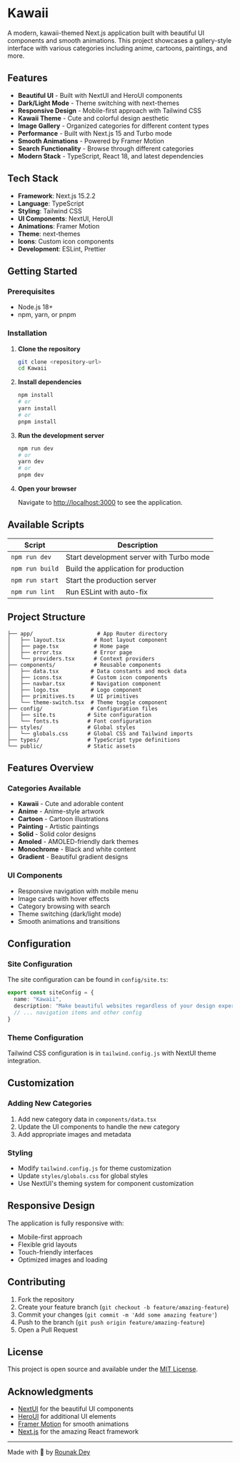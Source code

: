 # Kawaii


A modern, kawaii-themed Next.js application built with beautiful UI components and smooth animations. This project showcases a gallery-style interface with various categories including anime, cartoons, paintings, and more.

## Features

- **Beautiful UI** - Built with NextUI and HeroUI components
- **Dark/Light Mode** - Theme switching with next-themes
- **Responsive Design** - Mobile-first approach with Tailwind CSS
- **Kawaii Theme** - Cute and colorful design aesthetic
- **Image Gallery** - Organized categories for different content types
- **Performance** - Built with Next.js 15 and Turbo mode
- **Smooth Animations** - Powered by Framer Motion
- **Search Functionality** - Browse through different categories
- **Modern Stack** - TypeScript, React 18, and latest dependencies

## Tech Stack

- **Framework**: Next.js 15.2.2
- **Language**: TypeScript
- **Styling**: Tailwind CSS
- **UI Components**: NextUI, HeroUI
- **Animations**: Framer Motion
- **Theme**: next-themes
- **Icons**: Custom icon components
- **Development**: ESLint, Prettier

## Getting Started

### Prerequisites

- Node.js 18+ 
- npm, yarn, or pnpm

### Installation

1. **Clone the repository**
   ```bash
   git clone <repository-url>
   cd Kawaii
   ```

2. **Install dependencies**
   ```bash
   npm install
   # or
   yarn install
   # or
   pnpm install
   ```

3. **Run the development server**
   ```bash
   npm run dev
   # or
   yarn dev
   # or
   pnpm dev
   ```

4. **Open your browser**
   
   Navigate to [http://localhost:3000](http://localhost:3000) to see the application.

## Available Scripts

| Script | Description |
|--------|-------------|
| `npm run dev` | Start development server with Turbo mode |
| `npm run build` | Build the application for production |
| `npm run start` | Start the production server |
| `npm run lint` | Run ESLint with auto-fix |

## Project Structure

```
├── app/                    # App Router directory
│   ├── layout.tsx         # Root layout component
│   ├── page.tsx           # Home page
│   ├── error.tsx          # Error page
│   └── providers.tsx      # Context providers
├── components/            # Reusable components
│   ├── data.tsx          # Data constants and mock data
│   ├── icons.tsx         # Custom icon components
│   ├── navbar.tsx        # Navigation component
│   ├── logo.tsx          # Logo component
│   ├── primitives.ts     # UI primitives
│   └── theme-switch.tsx  # Theme toggle component
├── config/               # Configuration files
│   ├── site.ts          # Site configuration
│   └── fonts.ts         # Font configuration
├── styles/              # Global styles
│   └── globals.css      # Global CSS and Tailwind imports
├── types/               # TypeScript type definitions
└── public/              # Static assets
```

## Features Overview

### Categories Available
- **Kawaii** - Cute and adorable content
- **Anime** - Anime-style artwork
- **Cartoon** - Cartoon illustrations
- **Painting** - Artistic paintings
- **Solid** - Solid color designs
- **Amoled** - AMOLED-friendly dark themes
- **Monochrome** - Black and white content
- **Gradient** - Beautiful gradient designs

### UI Components
- Responsive navigation with mobile menu
- Image cards with hover effects
- Category browsing with search
- Theme switching (dark/light mode)
- Smooth animations and transitions

## Configuration

### Site Configuration
The site configuration can be found in `config/site.ts`:

```typescript
export const siteConfig = {
  name: "Kawaii",
  description: "Make beautiful websites regardless of your design experience.",
  // ... navigation items and other config
}
```

### Theme Configuration
Tailwind CSS configuration is in `tailwind.config.js` with NextUI theme integration.

## Customization

### Adding New Categories
1. Add new category data in `components/data.tsx`
2. Update the UI components to handle the new category
3. Add appropriate images and metadata

### Styling
- Modify `tailwind.config.js` for theme customization
- Update `styles/globals.css` for global styles
- Use NextUI's theming system for component customization

## Responsive Design

The application is fully responsive with:
- Mobile-first approach
- Flexible grid layouts
- Touch-friendly interfaces
- Optimized images and loading

## Contributing

1. Fork the repository
2. Create your feature branch (`git checkout -b feature/amazing-feature`)
3. Commit your changes (`git commit -m 'Add some amazing feature'`)
4. Push to the branch (`git push origin feature/amazing-feature`)
5. Open a Pull Request

## License

This project is open source and available under the [MIT License](LICENSE).

## Acknowledgments

- [NextUI](https://nextui.org/) for the beautiful UI components
- [HeroUI](https://heroui.com/) for additional UI elements
- [Framer Motion](https://www.framer.com/motion/) for smooth animations
- [Next.js](https://nextjs.org/) for the amazing React framework

---

Made with 💖 by [Rounak Dey](https://github.com/rounakdey2003)
